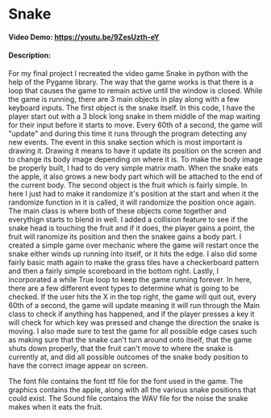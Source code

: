 # Snake
#### Video Demo: https://youtu.be/9ZesUzth-eY
#### Description:
For my final project I recreated the video game Snake in python with the help of the Pygame library. The way that the game works is that there is a loop that causes the game to remain active until the window is closed. While the game is running, there are 3 main objects in play along with a few keyboard inputs. 
The first object is the snake itself. In this code, I have the player start out with a 3 block long snake in them middle of the map waiting for their input before it starts to move. Every 60th of a second, the game will "update" and during this time it runs through the program detecting any new events. The event in this snake section which is most important is drawing it. Drawing it means to have it update its position on the screen and to change its body image depending on where it is. To make the body image be properly built, I had to do very simple matrix math. When the snake eats the apple, it also grows a new body part which will be attached to the end of the current body. 
The second object is the fruit which is fairly simple. In here I just had to make it randomize it's position at the start and when it the randomize function in it is called, it will randomize the position once again. 
The main class is where both of these objects come together and everythign starts to blend in well. I added a collision feature to see if the snake head is touching the fruit and if it does, the player gains a point, the fruit will ranomize its position and then the snakee gains a body part. I created a simple game over mechanic where the game will restart once the snake either winds up running into itself, or it hits the edge. I also did some fairly basic math again to make the grass tiles have a checkerboard pattern and then a fairly simple scoreboard in the bottom right. 
Lastly, I incorporated a while True loop to keep the game running forever. In here, there are a few different event types to determine what is going to be checked. If the user hits the X in the top right, the game will quit out, every 60th of a second, the game will update meaning it will run through the Main class to check if anything has happened, and if the player presses a key it will check for which key was pressed and change the direction the snake is moving.
I also made sure to test the game for all possible edge cases such as making sure that the snake can't turn around onto itself, that the game shuts down properly, that the fruit can't move to where the snake is currently at, and did all possible outcomes of the snake body position to have the correct image appear on screen. 

The font file contains the font ttf file for the font used in the game. The graphics contains the apple, along with all the various snake positions that could exist. The Sound file contains the WAV file for the noise the snake makes when it eats the fruit. 

